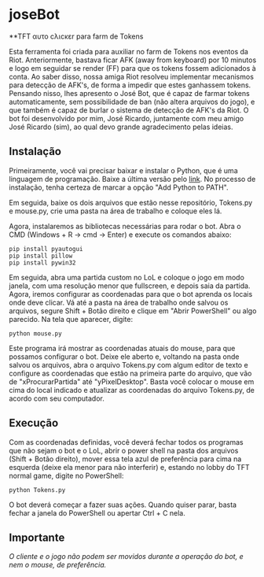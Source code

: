# joseBot
**TFT αυτο cλιcκεr para farm de Tokens

Esta ferramenta foi criada para auxiliar no farm de Tokens nos eventos da Riot. Anteriormente, bastava ficar AFK (away from keyboard) por 10 minutos e logo em seguidar se render (FF) para que os tokens fossem adicionados à conta. Ao saber disso, nossa amiga Riot resolveu implementar mecanismos para detecção de AFK's, de forma a impedir que estes ganhassem tokens. Pensando nisso, lhes apresento o José Bot, que é capaz de farmar tokens automaticamente, sem possibilidade de ban (não altera arquivos do jogo), e que também é capaz de burlar o sistema de detecção de AFK's da Riot. O bot foi desenvolvido por mim, José Ricardo, juntamente com meu amigo José Ricardo (sim), ao qual devo grande agradecimento pelas ideias.


## Instalação

Primeiramente, você vai precisar baixar e instalar o Python, que é uma linguagem de programação. Baixe a última versão pelo [link]( https://www.python.org/downloads/). No processo de instalação, tenha certeza de marcar a opção "Add Python to PATH".

Em seguida, baixe os dois arquivos que estão nesse repositório, Tokens.py e mouse.py, crie uma pasta na área de trabalho e coloque eles lá.

Agora, instalaremos as bibliotecas necessárias para rodar o bot. Abra o CMD (Windows + R -> cmd -> Enter) e execute os comandos abaixo:

```
pip install pyautogui
pip install pillow
pip install pywin32
```

Em seguida, abra uma partida custom no LoL e coloque o jogo em modo janela, com uma resolução menor que fullscreen, e depois saia da partida. Agora, iremos configurar as coordenadas para que o bot aprenda os locais onde deve clicar. Vá até a pasta na área de trabalho onde salvou os arquivos, segure Shift + Botão direito e clique em "Abrir PowerShell" ou algo parecido. Na tela que aparecer, digite:

```
python mouse.py
```

Este programa irá mostrar as coordenadas atuais do mouse, para que possamos configurar o bot. Deixe ele aberto e, voltando na pasta onde salvou os arquivos, abra o arquivo Tokens.py com algum editor de texto e configure as coordenadas que estão na primeira parte do arquivo, que vão de "xProcurarPartida" até "yPixelDesktop". Basta você colocar o mouse em cima do local indicado e atualizar as coordenadas do arquivo Tokens.py, de acordo com seu computador.

## Execução

Com as coordenadas definidas, você deverá fechar todos os programas que não sejam o bot e o LoL, abrir o power shell na pasta dos arquivos (Shift + Botão direito), mover essa tela azul de preferência para cima na esquerda (deixe ela menor para não interferir) e, estando no lobby do TFT normal game, digite no PowerShell:

```
python Tokens.py
```

O bot deverá começar a fazer suas ações. Quando quiser parar, basta fechar a janela do PowerShell ou apertar Ctrl + C nela.

## Importante

*O cliente e o jogo não podem ser movidos durante a operação do bot, e nem o mouse, de preferência.*
